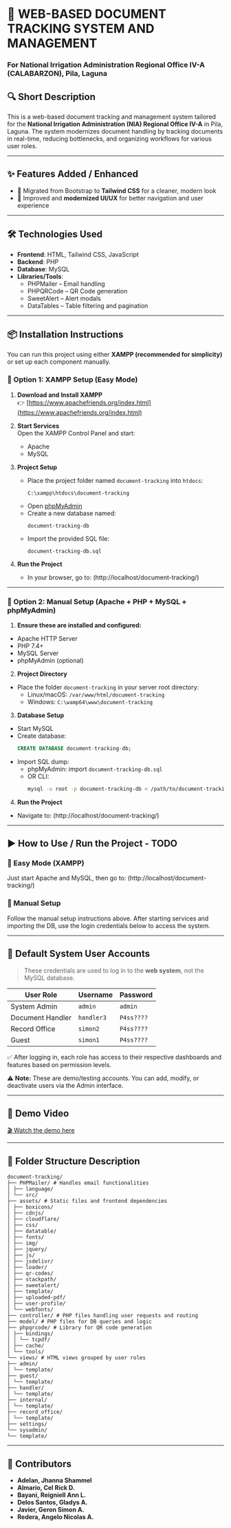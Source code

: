 # 📄 WEB-BASED DOCUMENT TRACKING SYSTEM AND MANAGEMENT  
### For National Irrigation Administration Regional Office IV-A (CALABARZON), Pila, Laguna

## 🔍 Short Description
This is a web-based document tracking and management system tailored for the **National Irrigation Administration (NIA) Regional Office IV-A** in Pila, Laguna. The system modernizes document handling by tracking documents in real-time, reducing bottlenecks, and organizing workflows for various user roles.

---

## ✨ Features Added / Enhanced
- 🔄 Migrated from Bootstrap to **Tailwind CSS** for a cleaner, modern look  
- 🎨 Improved and **modernized UI/UX** for better navigation and user experience

---

## 🛠️ Technologies Used
- **Frontend**: HTML, Tailwind CSS, JavaScript  
- **Backend**: PHP  
- **Database**: MySQL  
- **Libraries/Tools**:  
  - PHPMailer – Email handling  
  - PHPQRCode – QR Code generation  
  - SweetAlert – Alert modals  
  - DataTables – Table filtering and pagination

---

## 📦 Installation Instructions
You can run this project using either **XAMPP (recommended for simplicity)** or set up each component manually.

### 🔧 Option 1: XAMPP Setup (Easy Mode)
1. **Download and Install XAMPP**  
   👉 [https://www.apachefriends.org/index.html](https://www.apachefriends.org/index.html)

2. **Start Services**  
   Open the XAMPP Control Panel and start:
   - Apache
   - MySQL

3. **Project Setup**
   - Place the project folder named `document-tracking` into `htdocs`:
     ```
     C:\xampp\htdocs\document-tracking
     ```
   - Open [phpMyAdmin](http://localhost/phpmyadmin)
   - Create a new database named:
     ```
     document-tracking-db
     ```
   - Import the provided SQL file:
     ```
     document-tracking-db.sql
     ```

4. **Run the Project**
   - In your browser, go to: (http://localhost/document-tracking/)

---

### 🧠 Option 2: Manual Setup (Apache + PHP + MySQL + phpMyAdmin)

1. **Ensure these are installed and configured:**
- Apache HTTP Server
- PHP 7.4+
- MySQL Server
- phpMyAdmin (optional)

2. **Project Directory**
- Place the folder `document-tracking` in your server root directory:
  - Linux/macOS: `/var/www/html/document-tracking`
  - Windows: `C:\wamp64\www\document-tracking`

3. **Database Setup**
- Start MySQL
- Create database:
  ```sql
  CREATE DATABASE document-tracking-db;
  ```
- Import SQL dump:
  - phpMyAdmin: import `document-tracking-db.sql`
  - OR CLI:
    ```bash
    mysql -u root -p document-tracking-db < /path/to/document-tracking-db.sql
    ```

4. **Run the Project**
  - Navigate to: (http://localhost/document-tracking/)

---

## ▶️ How to Use / Run the Project - TODO
### 🚀 Easy Mode (XAMPP)
Just start Apache and MySQL, then go to: (http://localhost/document-tracking/)

### 🧠 Manual Setup
Follow the manual setup instructions above. After starting services and importing the DB, use the login credentials below to access the system.

---

## 🔐 Default System User Accounts

> These credentials are used to log in to the **web system**, not the MySQL database.

| User Role         | Username   | Password   |
|------------------|------------|------------|
| System Admin      | `admin`    | `admin`    |
| Document Handler  | `handler3` | `P4ss????` |
| Record Office     | `simon2`   | `P4ss????` |
| Guest             | `simon1`   | `P4ss????` |

✅ After logging in, each role has access to their respective dashboards and features based on permission levels.

⚠️ **Note:** These are demo/testing accounts. You can add, modify, or deactivate users via the Admin interface.

---

## 🎥 Demo Video
[🎬 Watch the demo here](https://drive.google.com/file/d/1r5LSeHYg1AEn11REPxOU7F_OD5We-3Ct/view?usp=sharing)

---

## 📁 Folder Structure Description
```
document-tracking/
├── PHPMailer/ # Handles email functionalities
│ ├── language/
│ └── src/
├── assets/ # Static files and frontend dependencies
│ ├── boxicons/
│ ├── cdnjs/
│ ├── cloudflare/
│ ├── css/
│ ├── datatable/
│ ├── fonts/
│ ├── img/
│ ├── jquery/
│ ├── js/
│ ├── jsdelivr/
│ ├── loader/
│ ├── qr-codes/
│ ├── stackpath/
│ ├── sweetalert/
│ ├── template/
│ ├── uploaded-pdf/
│ ├── user-profile/
│ └── webfonts/
├── controller/ # PHP files handling user requests and routing
├── model/ # PHP files for DB queries and logic
├── phpqrcode/ # Library for QR code generation
│ ├── bindings/
│ │ └── tcpdf/
│ ├── cache/
│ └── tools/
└── views/ # HTML views grouped by user roles
├── admin/
│ └── template/
├── guest/
│ └── template/
├── handler/
│ └── template/
├── internal/
│ └── template/
├── record_office/
│ └── template/
├── settings/
└── sysadmin/
└── template/
```

---

## 👥 Contributors
- **Adelan, Jhanna Shammel**
- **Almario, Cel Rick D.**
- **Bayani, Reigniell Ann L.**
- **Delos Santos, Gladys A.**
- **Javier, Geron Simon A.**
- **Redera, Angelo Nicolas A.**
